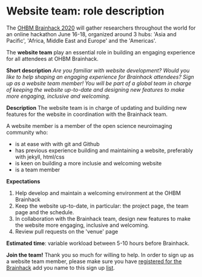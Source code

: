 # Website team: role description

The [OHBM Brainhack 2020](https://ohbm.github.io/hackathon2020/) will gather researchers throughout
the world for an online hackathon June 16-18, organized around 3 hubs: 'Asia and Pacific', 'Africa,
Middle East and Europe' and the 'Americas'.

The **website team** play an essential role in building an engaging experience for all attendees at
OHBM Brainhack.

**Short description**
*Are you familiar with website development? Would you like to help shaping an engaging experience for
Brainhack attendees? Sign up as a website team member! You will be part of a global team in charge
of keeping the website up-to-date and designing new features to make more engaging, inclusive and welcoming.*

**Description**
The website team is in charge of updating and building new features for the website in coordination
with the Brainhack team.

A website member is a member of the open science neuroimaging community who:
-   is at ease with with git and Github
-   has previous experience building and maintaining a website, preferably with jekyll, html/css
-   is keen on building a more inclusie and welcoming website
-   is a team member

**Expectations**
1. Help develop and maintain a welcoming environment at the OHBM Brainhack
2. Keep the website up-to-date, in particular: the project page, the team page and the schedule.
3. In collaboration with the Brainhack team, design new features to make the website more engaging,
inclusive and welcoming.
4. Review pull requests on the 'venue' page

**Estimated time**: variable workload between 5-10 hours before Brainhack.

**Join the team!** Thank you so much for willing to help. In order to sign up as a website team member,
please make sure you have
[registered for the Brainhack](https://www.humanbrainmapping.org/i4a/ams/meetings/index.cfm?controller=meetings&action=startRegistration&conferenceID=128&reginit=1&pageID=3978)
add you name to this sign up [list](https://pad.inria.fr/p/np_AQtc9u7wqncYHNGU_brainhack).
